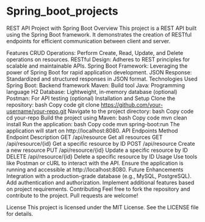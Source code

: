 # Spring_boot_projects

REST API Project with Spring Boot
Overview
This project is a REST API built using the Spring Boot framework. It demonstrates the creation of RESTful endpoints for efficient communication between client and server.

Features
CRUD Operations: Perform Create, Read, Update, and Delete operations on resources.
RESTful Design: Adheres to REST principles for scalable and maintainable APIs.
Spring Boot Framework: Leveraging the power of Spring Boot for rapid application development.
JSON Response: Standardized and structured responses in JSON format.
Technologies Used
Spring Boot: Backend framework
Maven: Build tool
Java: Programming language
H2 Database: Lightweight, in-memory database (optional)
Postman: For API testing (optional)
Installation and Setup
Clone the repository:
bash
Copy code
git clone https://github.com/your-username/your-repo.git
Navigate to the project directory:
bash
Copy code
cd your-repo
Build the project using Maven:
bash
Copy code
mvn clean install
Run the application:
bash
Copy code
mvn spring-boot:run
The application will start on http://localhost:8080.
API Endpoints
Method	Endpoint	Description
GET	/api/resource	Get all resources
GET	/api/resource/{id}	Get a specific resource by ID
POST	/api/resource	Create a new resource
PUT	/api/resource/{id}	Update a specific resource by ID
DELETE	/api/resource/{id}	Delete a specific resource by ID
Usage
Use tools like Postman or cURL to interact with the API.
Ensure the application is running and accessible at http://localhost:8080.
Future Enhancements
Integration with a production-grade database (e.g., MySQL, PostgreSQL).
Add authentication and authorization.
Implement additional features based on project requirements.
Contributing
Feel free to fork the repository and contribute to the project. Pull requests are welcome!

License
This project is licensed under the MIT License. See the LICENSE file for details.

